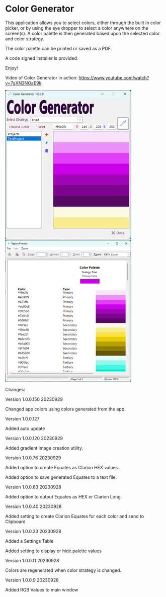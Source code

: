 # Color Generator

This application allows you to select colors, either through the built in color picker, or by using the eye dropper to select a color anywhere on the screen(s).  A color palette is then generated based upon the selected color and color strategy.

The color palette can be printed or saved as a PDF.

A code signed installer is provided.

Enjoy!

Video of Color Generator in action:
https://www.youtube.com/watch?v=7gXN3NOaE9k


<img src="https://github.com/donridley1972/ColorGenerator/blob/main/Screenshots/ColorGenerator.png" width=400/>

<img src="https://github.com/donridley1972/ColorGenerator/blob/main/Screenshots/ColorPalette.png" width=400/>

Changes:

Version 1.0.0.150        20230929

Changed app colors using colors generated from the app.


Version 1.0.0.127

Added auto update


Version 1.0.0.120        20230929

Added gradient image creation utility.


Version 1.0.0.76        20230929

Added option to create Equates as Clarion HEX values.

Added option to save generated Equates to a text file.


Version 1.0.0.63        20230928

Added option to output Equates as HEX or Clarion Long.


Version 1.0.0.40        20230928

Added setting to create Clarion Equates for each color and send to Clipboard


Version 1.0.0.33        20230928

Added a Settings Table

Added setting to display or hide palette values


Version 1.0.0.11        20230928

Colors are regenerated when color strategy is changed.


Version 1.0.0.9         20230928

Added RGB Values to main window
